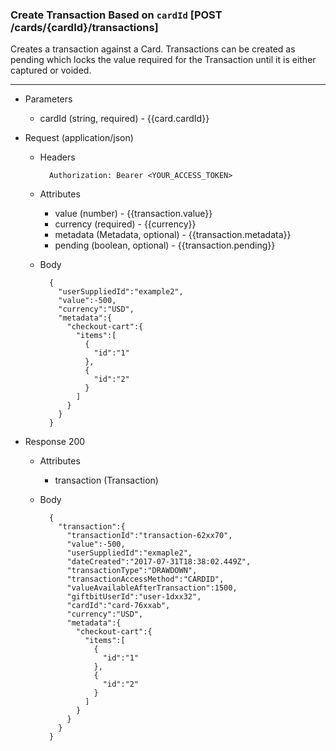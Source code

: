 ### Create Transaction Based on `cardId` [POST /cards/{cardId}/transactions]
Creates a transaction against a Card. Transactions can be created as pending which locks the value required for the Transaction until it is either captured or voided. 

---
+ Parameters
    + cardId (string, required) - {{card.cardId}}

+ Request (application/json)
    + Headers
    
            Authorization: Bearer <YOUR_ACCESS_TOKEN>

    + Attributes
        + value (number) - {{transaction.value}}
        + currency (required) - {{currency}}
        + metadata (Metadata, optional) - {{transaction.metadata}}
        + pending (boolean, optional) - {{transaction.pending}}
        
    + Body 
    
            {
              "userSuppliedId":"example2",
              "value":-500,
              "currency":"USD",
              "metadata":{
                "checkout-cart":{
                  "items":[
                    {
                      "id":"1"
                    },
                    {
                      "id":"2"
                    }
                  ]
                }
              }
            }
    
+ Response 200
    + Attributes
        + transaction (Transaction)

    + Body

            {
              "transaction":{
                "transactionId":"transaction-62xx70",
                "value":-500,
                "userSuppliedId":"exmaple2",
                "dateCreated":"2017-07-31T18:38:02.449Z",
                "transactionType":"DRAWDOWN",
                "transactionAccessMethod":"CARDID",
                "valueAvailableAfterTransaction":1500,
                "giftbitUserId":"user-1dxx32",
                "cardId":"card-76xxab",
                "currency":"USD",
                "metadata":{
                  "checkout-cart":{
                    "items":[
                      {
                        "id":"1"
                      },
                      {
                        "id":"2"
                      }
                    ]
                  }
                }
              }
            }

